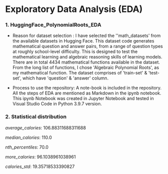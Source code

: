 # Exploratory Data Analysis (EDA)

### 1. HuggingFace_PolynomialRoots_EDA

  - Reason for dataset selection :
    I have selected the ''math_datasets' from the available datasets in Hugging Face. This dataset code generates mathematical question and answer pairs, from a range of 
    question types at roughly school-level difficulty. This is designed to test the mathematical learning and algebraic reasoning skills of learning models. There are in
    total 4434 mathematical functions available in the dataset. From the long list of functions, I chose 'Algebraic Polynomial Roots', as my mathematical function. The 
    dataset comprises of 'train-set' & 'test-set', which have 'question' & 'answer' column. 
    
 -  Process to use the repository:
    A note-book is included in the repository. All the steps of EDA are mentioned as Markdown in the ipynb notebook. This ipynb Notebook was 
    created in Jupyter Notebook and tested in Visual Studio Code in Python 3.9.7 version.

### 2. Statistical distribution

_average_calories_: 106.88311688311688

_median_calories_: 110.0

_nth_percentiles_: 70.0

_more_calories_: 96.1038961038961

_calories_std_: 19.35718533390827




    
         
                  
        
              
